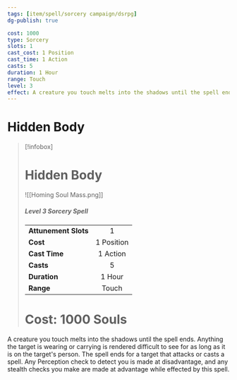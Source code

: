 ```yaml
---
tags: [item/spell/sorcery campaign/dsrpg]
dg-publish: true

cost: 1000
type: Sorcery
slots: 1
cast_cost: 1 Position
cast_time: 1 Action
casts: 5
duration: 1 Hour
range: Touch
level: 3
effect: A creature you touch melts into the shadows until the spell ends. Anything the target is wearing or carrying is rendered difficult to see for as long as it is on the target's person. The spell ends for a target that attacks or casts a spell. Any Perception check to detect you is made at disadvantage, and any stealth checks you make are made at advantage while effected by this spell.
---
```



# Hidden Body

> [!infobox]
> # Hidden Body
> ![[Homing Soul Mass.png]]
> ##### Level 3 Sorcery Spell
> | | |
> | :-- | :-: |
> | **Attunement Slots** | 1 |
> | **Cost** | 1 Position |
> | **Cast Time** | 1 Action |
> | **Casts** | 5 |
> | **Duration** |  1 Hour |
> | **Range** |  Touch |
> # Cost: 1000 Souls

A creature you touch melts into the shadows until the spell ends. Anything the target is wearing or carrying is rendered difficult to see for as long as it is on the target's person. The spell ends for a target that attacks or casts a spell. Any Perception check to detect you is made at disadvantage, and any stealth checks you make are made at advantage while effected by this spell.